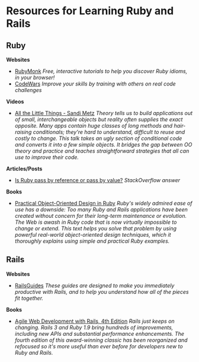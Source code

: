 # Resources for Learning Ruby and Rails

## Ruby

**Websites**
- [RubyMonk](https://rubymonk.com/)
*Free, interactive tutorials to help you discover Ruby idioms, in your browser!*
- [CodeWars](http://www.codewars.com/?language=ruby)
*Improve your skills by training with others on real code challenges*

**Videos**
- [All the Little Things - Sandi Metz](https://youtu.be/8bZh5LMaSmE)
*Theory tells us to build applications out of small, interchangeable objects but reality often supplies the exact opposite. Many apps contain huge classes of long methods and hair-raising conditionals; they're hard to understand, difficult to reuse and costly to change. This talk takes an ugly section of conditional code and converts it into a few simple objects. It bridges the gap between OO theory and practice and teaches straightforward strategies that all can use to improve their code.*

**Articles/Posts**
- [Is Ruby pass by reference or pass by value?](http://stackoverflow.com/questions/1872110/is-ruby-pass-by-reference-or-by-value/10974116#10974116)
*StackOverflow answer*

**Books**
- [Practical Object-Oriented Design in Ruby](http://it-ebooks.info/book/4606/)
*Ruby's widely admired ease of use has a downside: Too many Ruby and Rails applications have been created without concern for their long-term maintenance or evolution. The Web is awash in Ruby code that is now virtually impossible to change or extend. This text helps you solve that problem by using powerful real-world object-oriented design techniques, which it thoroughly explains using simple and practical Ruby examples.*


## Rails

**Websites**
- [RailsGuides](http://guides.rubyonrails.org/)
*These guides are designed to make you immediately productive with Rails, and to help you understand how all of the pieces fit together.*

**Books**
- [Agile Web Development with Rails, 4th Edition](http://it-ebooks.info/book/4/)
*Rails just keeps on changing. Rails 3 and Ruby 1.9 bring hundreds of improvements, including new APIs and substantial performance enhancements. The fourth edition of this award-winning classic has been reorganized and refocused so it's more useful than ever before for developers new to Ruby and Rails.*
